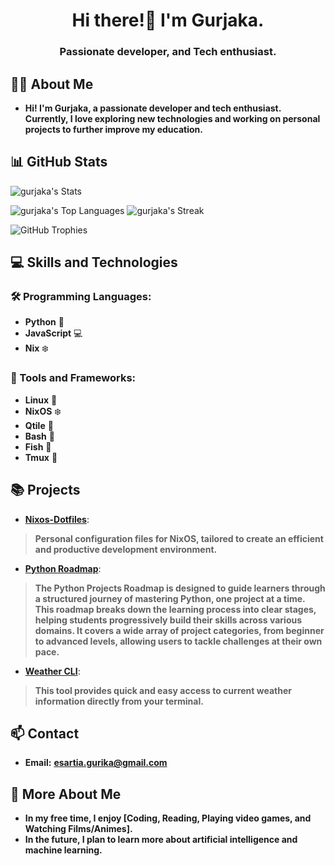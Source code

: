 <h1 align="center">Hi there!👋 I'm Gurjaka.</h1>
<h3 align="center">Passionate developer, and Tech enthusiast.</h3>

## 👨‍💻 About Me
- **Hi! I'm Gurjaka, a passionate developer and tech enthusiast. Currently, I love exploring new technologies and working on personal projects to further improve my education.**

## 📊 GitHub Stats
![gurjaka's Stats](https://github-readme-stats.vercel.app/api?username=gurjaka&theme=nord&show_icons=true&hide_border=false&count_private=true)

![gurjaka's Top Languages](https://github-readme-stats.vercel.app/api/top-langs/?username=gurjaka&theme=nord&show_icons=true&hide_border=false&layout=compact)
![gurjaka's Streak](https://github-readme-streak-stats.herokuapp.com/?user=gurjaka&theme=nord&hide_border=false)

![GitHub Trophies](https://github-profile-trophy.vercel.app/?username=Gurjaka&theme=nord)

## 💻 Skills and Technologies

### 🛠️ Programming Languages:
- **Python** :snake:
- **JavaScript** :computer:
- **Nix** :snowflake:

### 🔧 Tools and Frameworks:
- **Linux** :penguin:
- **NixOS** :snowflake:
- **Qtile** :snake:
- **Bash** :shell:
- **Fish** :shell:
- **Tmux** :hammer: 

## 📚 Projects
- [**Nixos-Dotfiles**](https://github.com/Gurjaka/Dotfiles): 
>**Personal configuration files for NixOS, tailored to create an efficient and productive development environment.**
- [**Python Roadmap**](https://github.com/Gurjaka/Python-Projects-Roadmap):
>**The Python Projects Roadmap is designed to guide learners through a structured journey of mastering Python, one project at a time. This roadmap breaks down the learning process into clear stages, helping students progressively build their skills across various domains. It covers a wide array of project categories, from beginner to advanced levels, allowing users to tackle challenges at their own pace.**
- [**Weather CLI**](https://github.com/Gurjaka/Weather-Cli): 
>**This tool provides quick and easy access to current weather information directly from your terminal.**

## 📫 Contact
- **Email:** [**esartia.gurika@gmail.com**](mailto:esartia.gurika@gmail.com)

## 📝 More About Me
- **In my free time, I enjoy [Coding, Reading, Playing video games, and Watching Films/Animes].**
- **In the future, I plan to learn more about artificial intelligence and machine learning.**
